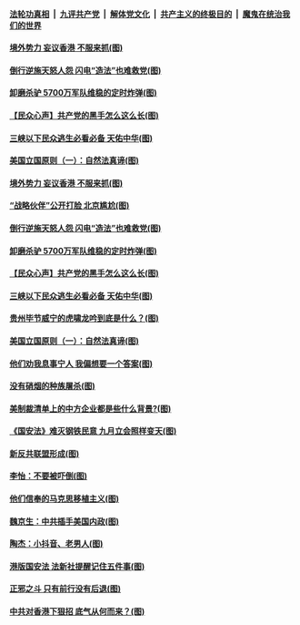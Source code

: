 ####  [法轮功真相](../../../../basic/blob/master/README.md?t=07041131) &nbsp;|&nbsp; [九评共产党](../../../../9ping.md/blob/master/README.md?t=07041131) &nbsp;|&nbsp; [解体党文化](../../../../jtdwh.md/blob/master/README.md?t=07041131)  &nbsp;|&nbsp; [共产主义的终极目的](../../../../gczydzjmd.md/blob/master/README.md?t=07041131) &nbsp;|&nbsp; [魔鬼在统治我们的世界](../../../../mgztzwmdsj.md/blob/master/README.md?t=07041131) 

#### [境外势力 妄议香港 不服来抓(图)](../pages/p4/938616.md?t=07041131) 

#### [倒行逆施天怒人怨 闪电“造法”也难救党(图)](../pages/p4/938609.md?t=07041131) 

#### [卸磨杀驴 5700万军队维稳的定时炸弹(图)](../pages/p4/938607.md?t=07041131) 

#### [【民众心声】共产党的黑手怎么这么长(图)](../pages/p4/938456.md?t=07041131) 

#### [三峡以下民众逃生必看必备 天佑中华(图)](../pages/p4/938593.md?t=07041131) 

#### [美国立国原则（一）：自然法真谛(图)](../pages/p4/938484.md?t=07041131) 

#### [境外势力 妄议香港 不服来抓(图)](../pages/p4/938616.md?t=07041131) 

#### [“战略伙伴”公开打脸 北京尴尬(图)](../pages/p4/938610.md?t=07041131) 

#### [倒行逆施天怒人怨 闪电“造法”也难救党(图)](../pages/p4/938609.md?t=07041131) 

#### [卸磨杀驴 5700万军队维稳的定时炸弹(图)](../pages/p4/938607.md?t=07041131) 

#### [【民众心声】共产党的黑手怎么这么长(图)](../pages/p4/938456.md?t=07041131) 

#### [三峡以下民众逃生必看必备 天佑中华(图)](../pages/p4/938593.md?t=07041131) 

#### [贵州毕节威宁的虎啸龙吟到底是什么？(图)](../pages/p4/938596.md?t=07041131) 

#### [美国立国原则（一）：自然法真谛(图)](../pages/p4/938484.md?t=07041131) 

#### [他们劝我息事宁人 我偏想要一个答案(图)](../pages/p4/938491.md?t=07041131) 

#### [没有硝烟的种族屠杀(图)](../pages/p4/938489.md?t=07041131) 

#### [美制裁清单上的中方企业都是些什么背景?(图)](../pages/p4/938486.md?t=07041131) 

#### [《国安法》难灭钢铁民意 九月立会照样变天(图)](../pages/p4/938485.md?t=07041131) 

#### [新反共联盟形成(图)](../pages/p4/938480.md?t=07041131) 

#### [李怡：不要被吓倒(图)](../pages/p4/938488.md?t=07041131) 

#### [他们信奉的马克思移植主义(图)](../pages/p4/938413.md?t=07041131) 

#### [魏京生：中共插手美国内政(图)](../pages/p4/938409.md?t=07041131) 

#### [陶杰：小抖音、老男人(图)](../pages/p4/938404.md?t=07041131) 

#### [港版国安法 法新社提醒记住五件事(图)](../pages/p4/938401.md?t=07041131) 

#### [正邪之斗 只有前行没有后退(图)](../pages/p4/938399.md?t=07041131) 

#### [中共对香港下狠招 底气从何而来？(图)](../pages/p4/938397.md?t=07041131) 

